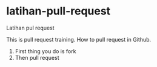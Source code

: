 # latihan-pull-request
Latihan pul request

This is pull request training. How to pull request in Github.
1. First thing you do is fork
3. Then pull request
